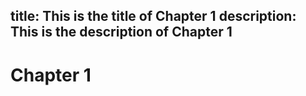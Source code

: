 title: This is the title of Chapter 1
description: This is the description of Chapter 1
---

# Chapter 1
